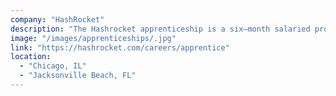 ```yaml
---
company: "HashRocket"
description: "The Hashrocket apprenticeship is a six–month salaried program designed to take candidates with some professional software development experience and turn them into software consultants."
image: "/images/apprenticeships/.jpg"
link: "https://hashrocket.com/careers/apprentice"
location:
  - "Chicago, IL"
  - "Jacksonville Beach, FL"
---
```

